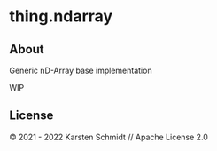 # thing.ndarray

## About

Generic nD-Array base implementation

WIP

## License

© 2021 - 2022 Karsten Schmidt // Apache License 2.0
